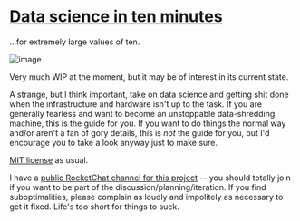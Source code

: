 # [Data science in ten minutes](data-science-in-ten-minutes.pdf)
...for extremely large values of ten.

![image](http://spencertipping.com/ds-ten-contents.jpg)

Very much WIP at the moment, but it may be of interest in its current state.

A strange, but I think important, take on data science and getting shit done
when the infrastructure and hardware isn't up to the task. If you are generally
fearless and want to become an unstoppable data-shredding machine, this is the
guide for you. If you want to do things the normal way and/or aren't a fan of
gory details, this is _not_ the guide for you, but I'd encourage you to take a
look anyway just to make sure.

[MIT license](LICENSE) as usual.

I have a [public RocketChat channel for this
project](https://dev.spencertipping.com/channel/datascience) -- you should
totally join if you want to be part of the discussion/planning/iteration. If you
find suboptimalities, please complain as loudly and impolitely as necessary to
get it fixed. Life's too short for things to suck.

